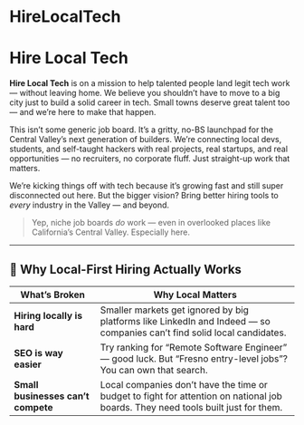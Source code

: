 # HireLocalTech

# Hire Local Tech

**Hire Local Tech** is on a mission to help talented people land legit tech work — without leaving home. We believe you shouldn’t have to move to a big city just to build a solid career in tech. Small towns deserve great talent too — and we’re here to make that happen.

This isn’t some generic job board. It’s a gritty, no-BS launchpad for the Central Valley’s next generation of builders. We’re connecting local devs, students, and self-taught hackers with real projects, real startups, and real opportunities — no recruiters, no corporate fluff. Just straight-up work that matters.

We’re kicking things off with tech because it’s growing fast and still super disconnected out here. But the bigger vision? Bring better hiring tools to *every* industry in the Valley — and beyond.

> Yep, niche job boards *do* work — even in overlooked places like California’s Central Valley. Especially here.

---

## 🧠 Why Local-First Hiring Actually Works

| What’s Broken                   | Why Local Matters                                                                                                                        |
|-------------------------------|-------------------------------------------------------------------------------------------------------------------------------------------|
| **Hiring locally is hard**     | Smaller markets get ignored by big platforms like LinkedIn and Indeed — so companies can’t find solid local candidates.                  |
| **SEO is way easier**          | Try ranking for “Remote Software Engineer” — good luck. But “Fresno entry-level jobs”? You can own that search.                          |
| **Small businesses can’t compete** | Local companies don’t have the time or budget to fight for attention on national job boards. They need tools built just for them.         |
